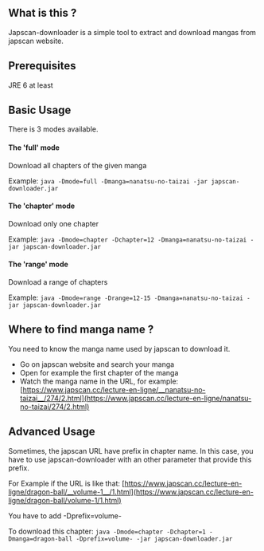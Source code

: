 ## What is this ?
Japscan-downloader is a simple tool to extract and download mangas from japscan website.

## Prerequisites

JRE 6 at least

## Basic Usage

There is 3 modes available.

#### The 'full' mode
Download all chapters of the given manga

Example: `java -Dmode=full -Dmanga=nanatsu-no-taizai -jar japscan-downloader.jar`

#### The 'chapter' mode
Download only one chapter

Example: `java -Dmode=chapter -Dchapter=12 -Dmanga=nanatsu-no-taizai -jar japscan-downloader.jar`

#### The 'range' mode
Download a range of chapters

Example: `java -Dmode=range -Drange=12-15 -Dmanga=nanatsu-no-taizai -jar japscan-downloader.jar`

## Where to find manga name ?
You need to know the manga name used by japscan to download it.
- Go on japscan website and search your manga
- Open for example the first chapter of the manga
- Watch the manga name in the URL, for example: [https://www.japscan.cc/lecture-en-ligne/__nanatsu-no-taizai__/274/2.html](https://www.japscan.cc/lecture-en-ligne/nanatsu-no-taizai/274/2.html)

## Advanced Usage
Sometimes, the japscan URL have prefix in chapter name. In this case, you have to use japscan-downloader with an other parameter that provide this prefix.

For Example if the URL is like that: [https://www.japscan.cc/lecture-en-ligne/dragon-ball/__volume-1__/1.html](https://www.japscan.cc/lecture-en-ligne/dragon-ball/volume-1/1.html)

You have to add -Dprefix=volume-

To download this chapter: `java -Dmode=chapter -Dchapter=1 -Dmanga=dragon-ball -Dprefix=volume- -jar japscan-downloader.jar`
